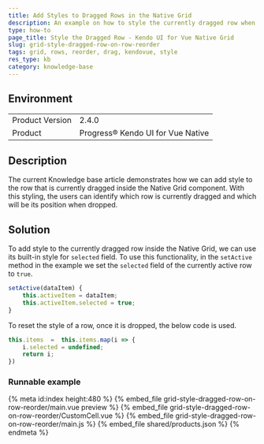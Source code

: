 ```yaml
---
title: Add Styles to Dragged Rows in the Native Grid
description: An example on how to style the currently dragged row when reordering rows in the Kendo UI for Vue Native Grid.
type: how-to
page_title: Style the Dragged Row - Kendo UI for Vue Native Grid
slug: grid-style-dragged-row-on-row-reorder
tags: grid, rows, reorder, drag, kendovue, style
res_type: kb
category: knowledge-base
---
```


## Environment

<table>
    <tbody>
	    <tr>
	    	<td>Product Version</td>
	    	<td>2.4.0</td>
	    </tr>
	    <tr>
	    	<td>Product</td>
	    	<td>Progress® Kendo UI for Vue Native</td>
	    </tr>
    </tbody>
</table>


## Description

The current Knowledge base article demonstrates how we can add style to the row that is currently dragged inside the Native Grid component. With this styling, the users can identify which row is currently dragged and which will be its position when dropped. 

## Solution

To add style to the currently dragged row inside the Native Grid, we can use its built-in style for `selected` field. To use this functionality, in the `setActive` method in the example we set the `selected` field of the currently active row to `true`.

```js
setActive(dataItem) {
	this.activeItem = dataItem;
	this.activeItem.selected = true;
}
```

To reset the style of a row, once it is dropped, the below code is used.
```js
this.items  =  this.items.map(i => {
    i.selected = undefined;
    return i;
})
``` 

### Runnable example
{% meta id:index height:480 %}
{% embed_file grid-style-dragged-row-on-row-reorder/main.vue preview %}
{% embed_file grid-style-dragged-row-on-row-reorder/CustomCell.vue %}
{% embed_file grid-style-dragged-row-on-row-reorder/main.js %}
{% embed_file shared/products.json %}
{% endmeta %}
